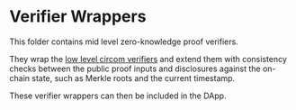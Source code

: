 # Verifier Wrappers

This folder contains mid level zero-knowledge proof verifiers.

They wrap the [low level circom verifiers](../zkpVerifiers/README.md) and extend them with consistency checks between the public proof inputs and disclosures against the on-chain state, such as Merkle roots and the current timestamp.

These verifier wrappers can then be included in the DApp.
